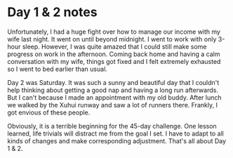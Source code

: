 # Day 1 & 2 notes

Unfortunately, I had a huge fight over how to manage our income with my wife last night. It went on until beyond midnight. I went to work with only 3-hour sleep. However, I was quite amazed that I could still make some progress on work in the afternoon.  Coming back home and having a calm conversation with my wife, things got fixed and I felt extremely exhausted so I went to bed earlier than usual.

Day 2 was Saturday. It was such a sunny and beautiful day that I couldn't help thinking about getting a good nap and having a long run afterwards. But I can't because I made an appointment with my old buddy. After lunch we walked by the Xuhui runway and saw a lot of runners there. Frankly, I got envious of these people.

Obviously, it is a terrible beginning for the 45-day challenge. One lesson learned, life trivials will distract me from the goal I set. I have to adapt to all kinds of changes and make corresponding adjustment. That's all about Day 1 & 2.